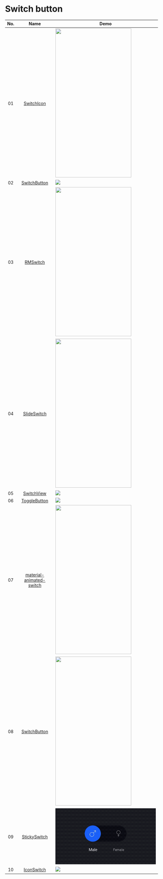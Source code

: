 Switch button
======================
No. | Name | Demo
:---: | :---: | ---
01| [SwitchIcon](https://github.com/zagum/Android-SwitchIcon) | <img src="https://github.com/zagum/Android-SwitchIcon/raw/master/art/sample.gif" width="250" height="490">
02| [SwitchButton](https://github.com/kyleduo/SwitchButton) | ![](https://github.com/kyleduo/SwitchButton/raw/master/preview/demo_140.jpg)
03| [RMSwitch](https://github.com/RiccardoMoro/RMSwitch) | <img src="https://github.com/RiccardoMoro/RMSwitch/raw/master/switch-sample.gif" width="250" height="490">
04| [SlideSwitch](https://github.com/Leaking/SlideSwitch) | <img src="https://github.com/Leaking/SlideSwitch/raw/master/Example/TestLibs/res/drawable-hdpi/slide_c.gif" width="250" height="490">
05| [SwitchView](https://github.com/luongvo/iOS-SwitchView) | ![](https://github.com/luongvo/iOS-SwitchView/raw/master/images/preview.gif)
06| [ToggleButton](https://github.com/zcweng/ToggleButton) | ![](https://github.com/zcweng/ToggleButton/raw/master/ToggleButtonSample/21879.gif)
07| [material-animated-switch](https://github.com/glomadrian/material-animated-switch) | <img src="https://github.com/glomadrian/material-animated-switch/raw/master/art/all.png" width="250" height="490">
08| [SwitchButton](https://github.com/xiaopansky/SwitchButton) | <img src="https://github.com/xiaopansky/SwitchButton/raw/master/docs/sample.gif" width="250" height="490">
09| [StickySwitch](https://github.com/GwonHyeok/StickySwitch) | ![](https://github.com/GwonHyeok/StickySwitch/raw/master/preview.gif)
10| [IconSwitch](https://github.com/polyak01/IconSwitch) | ![](https://github.com/polyak01/IconSwitch/raw/master/data/3J8gYHy.gif)